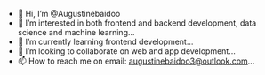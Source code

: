 - 👋 Hi, I’m @Augustinebaidoo
- 👀 I’m interested in both frontend and backend development, data science and machine learning...
- 🌱 I’m currently learning frontend development...
- 💞️ I’m looking to collaborate on web and app development...
- 📫 How to reach me on email: augustinebaidoo3@outlook.com...

<!---
Augustinebaidoo/Augustinebaidoo is a ✨ special ✨ repository because its `README.md` (this file) appears on your GitHub profile.
You can click the Preview link to take a look at your changes.
--->
